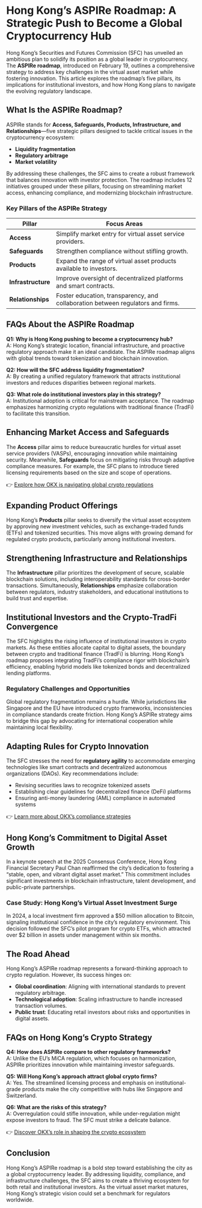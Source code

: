 # Hong Kong’s ASPIRe Roadmap: A Strategic Push to Become a Global Cryptocurrency Hub  

Hong Kong’s Securities and Futures Commission (SFC) has unveiled an ambitious plan to solidify its position as a global leader in cryptocurrency. The **ASPIRe roadmap**, introduced on February 19, outlines a comprehensive strategy to address key challenges in the virtual asset market while fostering innovation. This article explores the roadmap’s five pillars, its implications for institutional investors, and how Hong Kong plans to navigate the evolving regulatory landscape.  

## What Is the ASPIRe Roadmap?  

ASPIRe stands for **Access, Safeguards, Products, Infrastructure, and Relationships**—five strategic pillars designed to tackle critical issues in the cryptocurrency ecosystem:  
- **Liquidity fragmentation**  
- **Regulatory arbitrage**  
- **Market volatility**  

By addressing these challenges, the SFC aims to create a robust framework that balances innovation with investor protection. The roadmap includes 12 initiatives grouped under these pillars, focusing on streamlining market access, enhancing compliance, and modernizing blockchain infrastructure.  

### Key Pillars of the ASPIRe Strategy  

| **Pillar**       | **Focus Areas**                                                                 |
|-------------------|---------------------------------------------------------------------------------|
| **Access**        | Simplify market entry for virtual asset service providers.                      |
| **Safeguards**    | Strengthen compliance without stifling growth.                                  |
| **Products**      | Expand the range of virtual asset products available to investors.              |
| **Infrastructure**| Improve oversight of decentralized platforms and smart contracts.               |
| **Relationships** | Foster education, transparency, and collaboration between regulators and firms. |

## FAQs About the ASPIRe Roadmap  

**Q1: Why is Hong Kong pushing to become a cryptocurrency hub?**  
A: Hong Kong’s strategic location, financial infrastructure, and proactive regulatory approach make it an ideal candidate. The ASPIRe roadmap aligns with global trends toward tokenization and blockchain innovation.  

**Q2: How will the SFC address liquidity fragmentation?**  
A: By creating a unified regulatory framework that attracts institutional investors and reduces disparities between regional markets.  

**Q3: What role do institutional investors play in this strategy?**  
A: Institutional adoption is critical for mainstream acceptance. The roadmap emphasizes harmonizing crypto regulations with traditional finance (TradFi) to facilitate this transition.  

## Enhancing Market Access and Safeguards  

The **Access** pillar aims to reduce bureaucratic hurdles for virtual asset service providers (VASPs), encouraging innovation while maintaining security. Meanwhile, **Safeguards** focus on mitigating risks through adaptive compliance measures. For example, the SFC plans to introduce tiered licensing requirements based on the size and scope of operations.  

👉 [Explore how OKX is navigating global crypto regulations](https://bit.ly/okx-bonus)  

## Expanding Product Offerings  

Hong Kong’s **Products** pillar seeks to diversify the virtual asset ecosystem by approving new investment vehicles, such as exchange-traded funds (ETFs) and tokenized securities. This move aligns with growing demand for regulated crypto products, particularly among institutional investors.  

## Strengthening Infrastructure and Relationships  

The **Infrastructure** pillar prioritizes the development of secure, scalable blockchain solutions, including interoperability standards for cross-border transactions. Simultaneously, **Relationships** emphasize collaboration between regulators, industry stakeholders, and educational institutions to build trust and expertise.  

## Institutional Investors and the Crypto-TradFi Convergence  

The SFC highlights the rising influence of institutional investors in crypto markets. As these entities allocate capital to digital assets, the boundary between crypto and traditional finance (TradFi) is blurring. Hong Kong’s roadmap proposes integrating TradFi’s compliance rigor with blockchain’s efficiency, enabling hybrid models like tokenized bonds and decentralized lending platforms.  

### Regulatory Challenges and Opportunities  

Global regulatory fragmentation remains a hurdle. While jurisdictions like Singapore and the EU have introduced crypto frameworks, inconsistencies in compliance standards create friction. Hong Kong’s ASPIRe strategy aims to bridge this gap by advocating for international cooperation while maintaining local flexibility.  

## Adapting Rules for Crypto Innovation  

The SFC stresses the need for **regulatory agility** to accommodate emerging technologies like smart contracts and decentralized autonomous organizations (DAOs). Key recommendations include:  
- Revising securities laws to recognize tokenized assets  
- Establishing clear guidelines for decentralized finance (DeFi) platforms  
- Ensuring anti-money laundering (AML) compliance in automated systems  

👉 [Learn more about OKX’s compliance strategies](https://bit.ly/okx-bonus)  

## Hong Kong’s Commitment to Digital Asset Growth  

In a keynote speech at the 2025 Consensus Conference, Hong Kong Financial Secretary Paul Chan reaffirmed the city’s dedication to fostering a “stable, open, and vibrant digital asset market.” This commitment includes significant investments in blockchain infrastructure, talent development, and public-private partnerships.  

### Case Study: Hong Kong’s Virtual Asset Investment Surge  

In 2024, a local investment firm approved a $50 million allocation to Bitcoin, signaling institutional confidence in the city’s regulatory environment. This decision followed the SFC’s pilot program for crypto ETFs, which attracted over $2 billion in assets under management within six months.  

## The Road Ahead  

Hong Kong’s ASPIRe roadmap represents a forward-thinking approach to crypto regulation. However, its success hinges on:  
- **Global coordination**: Aligning with international standards to prevent regulatory arbitrage.  
- **Technological adoption**: Scaling infrastructure to handle increased transaction volumes.  
- **Public trust**: Educating retail investors about risks and opportunities in digital assets.  

## FAQs on Hong Kong’s Crypto Strategy  

**Q4: How does ASPIRe compare to other regulatory frameworks?**  
A: Unlike the EU’s MiCA regulation, which focuses on harmonization, ASPIRe prioritizes innovation while maintaining investor safeguards.  

**Q5: Will Hong Kong’s approach attract global crypto firms?**  
A: Yes. The streamlined licensing process and emphasis on institutional-grade products make the city competitive with hubs like Singapore and Switzerland.  

**Q6: What are the risks of this strategy?**  
A: Overregulation could stifle innovation, while under-regulation might expose investors to fraud. The SFC must strike a delicate balance.  

👉 [Discover OKX’s role in shaping the crypto ecosystem](https://bit.ly/okx-bonus)  

## Conclusion  

Hong Kong’s ASPIRe roadmap is a bold step toward establishing the city as a global cryptocurrency leader. By addressing liquidity, compliance, and infrastructure challenges, the SFC aims to create a thriving ecosystem for both retail and institutional investors. As the virtual asset market matures, Hong Kong’s strategic vision could set a benchmark for regulators worldwide.  
